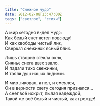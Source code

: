 ```yaml
---
title: "Снежное чудо"
date: 2012-02-08T13:47:00Z
tags: ["светлое", "стихи"]
---
```


А мир сегодня видел Чудо:  
Как белый снег летел повсюду!  
И как свободы чистый лик,  
Сверкал снежинок ясный блик.

Лишь отворив стекла окно,  
Сиянье снега ввех звало.  
И падали тихо снежинки,  
И таяли душ наших льдинки.

И мир ликовал, и пел, и смеялся,  
Он в верности свету сегодня признался…  
А снег всё искрит, пылая надеждой,  
Такой же всё белый и чистый, как прежде!  
